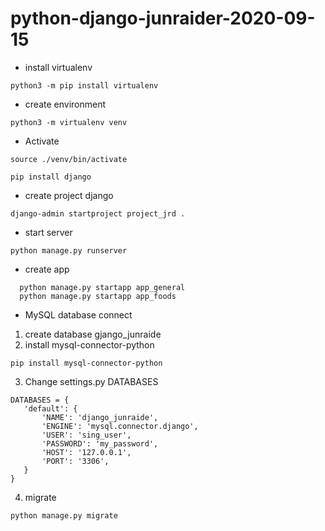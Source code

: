 # python-django-junraider-2020-09-15

- install virtualenv
```virtualenv
python3 -m pip install virtualenv
```

- create environment
```env
python3 -m virtualenv venv
```

- Activate
```activate
source ./venv/bin/activate 
```
```install django
pip install django  
```
- create project django
```create project django
django-admin startproject project_jrd .
```

 - start server
 ```runserver
 python manage.py runserver
 ```

- create app
```
  python manage.py startapp app_general
  python manage.py startapp app_foods 
```

- MySQL database connect
 1. create database gjango_junraide
 2. install mysql-connector-python
 ```install
 pip install mysql-connector-python
 ```
 3. Change settings.py DATABASES
 ```import mysql
 DATABASES = {
    'default': {
        'NAME': 'django_junraide',
        'ENGINE': 'mysql.connector.django',
        'USER': 'sing_user',
        'PASSWORD': 'my_password',
        'HOST': '127.0.0.1',
        'PORT': '3306',
    }
}
 ```
 4. migrate
 ```migrate
 python manage.py migrate
 ```

